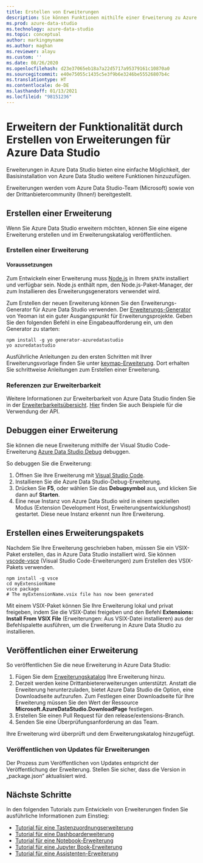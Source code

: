 ```yaml
---
title: Erstellen von Erweiterungen
description: Sie können Funktionen mithilfe einer Erweiterung zu Azure Data Studio hinzufügen. Hier erfahren Sie, wie Sie eine Erweiterung erstellen und im Erweiterungskatalog veröffentlichen.
ms.prod: azure-data-studio
ms.technology: azure-data-studio
ms.topic: conceptual
author: markingmyname
ms.author: maghan
ms.reviewer: alayu
ms.custom: ''
ms.date: 08/26/2020
ms.openlocfilehash: d23e37065eb18a7a22d5717a95379161c10870a0
ms.sourcegitcommit: e40e75055c1435c5e3f9b6e3246be55526807b4c
ms.translationtype: HT
ms.contentlocale: de-DE
ms.lasthandoff: 01/13/2021
ms.locfileid: "98151236"
---
```

# <a name="extend-functionality-by-creating-azure-data-studio-extensions"></a>Erweitern der Funktionalität durch Erstellen von Erweiterungen für Azure Data Studio

Erweiterungen in Azure Data Studio bieten eine einfache Möglichkeit, der Basisinstallation von Azure Data Studio weitere Funktionen hinzuzufügen.

Erweiterungen werden vom Azure Data Studio-Team (Microsoft) sowie von der Drittanbietercommunity (Ihnen!) bereitgestellt.

## <a name="author-an-extension"></a>Erstellen einer Erweiterung

Wenn Sie Azure Data Studio erweitern möchten, können Sie eine eigene Erweiterung erstellen und im Erweiterungskatalog veröffentlichen.

### <a name="write-an-extension"></a>Erstellen einer Erweiterung

#### <a name="prerequisites"></a>Voraussetzungen

Zum Entwickeln einer Erweiterung muss [Node.js](https://nodejs.org/) in Ihrem `$PATH` installiert und verfügbar sein. Node.js enthält npm, den Node.js-Paket-Manager, der zum Installieren des Erweiterungsgenerators verwendet wird.

Zum Erstellen der neuen Erweiterung können Sie den Erweiterungs-Generator für Azure Data Studio verwenden. Der [Erweiterungs-Generator](https://www.npmjs.com/package/generator-azuredatastudio) von Yeoman ist ein guter Ausgangspunkt für Erweiterungsprojekte. Geben Sie den folgenden Befehl in eine Eingabeaufforderung ein, um den Generator zu starten:

```console
npm install -g yo generator-azuredatastudio
yo azuredatastudio
```

Ausführliche Anleitungen zu den ersten Schritten mit Ihrer Erweiterungsvorlage finden Sie unter [keymap-Erweiterung](keymap-extension.md). Dort erhalten Sie schrittweise Anleitungen zum Erstellen einer Erweiterung.

### <a name="extensibility-references"></a>Referenzen zur Erweiterbarkeit

Weitere Informationen zur Erweiterbarkeit von Azure Data Studio finden Sie in der [Erweiterbarkeitsübersicht](../extensibility.md). [Hier](https://github.com/Microsoft/azuredatastudio/tree/main/samples) finden Sie auch Beispiele für die Verwendung der API.

## <a name="debug-an-extension"></a>Debuggen einer Erweiterung

Sie können die neue Erweiterung mithilfe der Visual Studio Code-Erweiterung [Azure Data Studio Debug](https://github.com/kevcunnane/sqlops-debug) debuggen.

So debuggen Sie die Erweiterung:

1. Öffnen Sie Ihre Erweiterung mit [Visual Studio Code](https://code.visualstudio.com/).
2. Installieren Sie die Azure Data Studio-Debug-Erweiterung.
3. Drücken Sie **F5**, oder wählen Sie das **Debugsymbol** aus, und klicken Sie dann auf **Starten**.
4. Eine neue Instanz von Azure Data Studio wird in einem speziellen Modus (Extension Development Host, Erweiterungsentwicklungshost) gestartet. Diese neue Instanz erkennt nun Ihre Erweiterung.

## <a name="create-an-extension-package"></a>Erstellen eines Erweiterungspakets

Nachdem Sie Ihre Erweiterung geschrieben haben, müssen Sie ein VSIX-Paket erstellen, das in Azure Data Studio installiert wird. Sie können [vscode-vsce](https://github.com/Microsoft/vscode-vsce) (Visual Studio Code-Erweiterungen) zum Erstellen des VSIX-Pakets verwenden.

```console
npm install -g vsce
cd myExtensionName
vsce package
# The myExtensionName.vsix file has now been generated
```

Mit einem VSIX-Paket können Sie Ihre Erweiterung lokal und privat freigeben, indem Sie die VSIX-Datei freigeben und den Befehl **Extensions: Install From VSIX File** (Erweiterungen: Aus VSIX-Datei installieren) aus der Befehlspalette ausführen, um die Erweiterung in Azure Data Studio zu installieren.

## <a name="publish-an-extension"></a>Veröffentlichen einer Erweiterung

So veröffentlichen Sie die neue Erweiterung in Azure Data Studio:

1. Fügen Sie dem [Erweiterungskatalog](https://github.com/Microsoft/azuredatastudio/blob/release/extensions/extensionsGallery.json) Ihre Erweiterung hinzu.
2. Derzeit werden keine Drittanbietererweiterungen unterstützt. Anstatt die Erweiterung herunterzuladen, bietet Azure Data Studio die Option, eine Downloadseite aufzurufen. Zum Festlegen einer Downloadseite für Ihre Erweiterung müssen Sie den Wert der Ressource **Microsoft.AzureDataStudio.DownloadPage** festlegen.
3. Erstellen Sie einen Pull Request für den release/extensions-Branch.
4. Senden Sie eine Überprüfungsanforderung an das Team.

Ihre Erweiterung wird überprüft und dem Erweiterungskatalog hinzugefügt.

### <a name="publish-extension-updates"></a>Veröffentlichen von Updates für Erweiterungen

Der Prozess zum Veröffentlichen von Updates entspricht der Veröffentlichung der Erweiterung. Stellen Sie sicher, dass die Version in „package.json“ aktualisiert wird.

## <a name="next-steps"></a>Nächste Schritte

In den folgenden Tutorials zum Entwickeln von Erweiterungen finden Sie ausführliche Informationen zum Einstieg:

- [Tutorial für eine Tastenzuordnungserweiterung](keymap-extension.md)
- [Tutorial für eine Dashboarderweiterung](dashboard-extension.md)
- [Tutorial für eine Notebook-Erweiterung](notebook-extension.md)
- [Tutorial für eine Jupyter Book-Erweiterung](jupyter-book-extension.md)
- [Tutorial für eine Assistenten-Erweiterung](wizard-extension.md)
